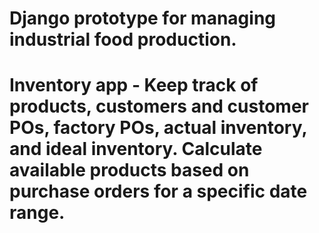 # Django prototype for managing industrial food production.

# Inventory app - Keep track of products, customers and customer POs, factory POs, actual inventory, and ideal inventory. Calculate available products based on purchase orders for a specific date range. 


